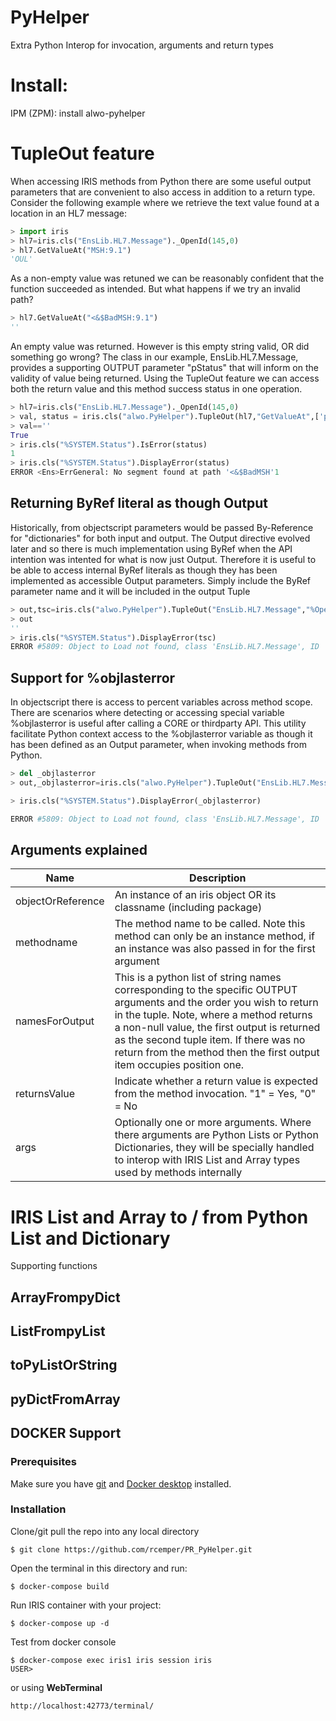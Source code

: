 # PyHelper
Extra Python Interop for invocation, arguments and return types

# Install:

IPM (ZPM): install alwo-pyhelper

# TupleOut feature
When accessing IRIS methods from Python there are some useful output parameters that are convenient to also access in addition to a return type.
Consider the following example where we retrieve the text value found at a location in an HL7 message:
```python
> import iris
> hl7=iris.cls("EnsLib.HL7.Message")._OpenId(145,0)
> hl7.GetValueAt("MSH:9.1")
'OUL'
```
As a non-empty value was retuned we can be reasonably confident that the function succeeded as intended.
But what happens if we try an invalid path?
```python
> hl7.GetValueAt("<&$BadMSH:9.1")
''
```
An empty value was returned. However is this empty string valid, OR did something go wrong?
The class in our example, EnsLib.HL7.Message, provides a supporting OUTPUT parameter "pStatus" that will inform on the validity of value being returned.
Using the TupleOut feature we can access both the return value and this method success status in one operation.
```python
> hl7=iris.cls("EnsLib.HL7.Message")._OpenId(145,0)
> val, status = iris.cls("alwo.PyHelper").TupleOut(hl7,"GetValueAt",['pStatus'],1,"<&$BadMSH:9.1")
> val==''
True
> iris.cls("%SYSTEM.Status").IsError(status)
1
> iris.cls("%SYSTEM.Status").DisplayError(status)
ERROR <Ens>ErrGeneral: No segment found at path '<&$BadMSH'1
```

## Returning ByRef literal as though Output
Historically, from objectscript parameters would be passed By-Reference for "dictionaries" for both input and output.
The Output directive evolved later and so there is much implementation using ByRef when the API intention was intented for what is now just Output.
Therefore it is useful to be able to access internal ByRef literals as though they has been implemented as accessible Output parameters.
Simply include the ByRef parameter name and it will be included in the output Tuple
```python
> out,tsc=iris.cls("alwo.PyHelper").TupleOut("EnsLib.HL7.Message","%OpenId",['sc'],1,'er145999', 0)
> out
''
> iris.cls("%SYSTEM.Status").DisplayError(tsc)
ERROR #5809: Object to Load not found, class 'EnsLib.HL7.Message', ID 'er145999'1
```
## Support for %objlasterror
In objectscript there is access to percent variables across method scope.
There are scenarios where detecting or accessing special variable %objlasterror is useful after calling a CORE or thirdparty API.
This utility facilitate Python context access to the %objlasterror variable as though it has been defined as an Output parameter, when invoking methods from Python.
```python
> del _objlasterror
> out,_objlasterror=iris.cls("alwo.PyHelper").TupleOut("EnsLib.HL7.Message","%OpenId",['%objlasterror'],1,'er145999', 0)

> iris.cls("%SYSTEM.Status").DisplayError(_objlasterror)

ERROR #5809: Object to Load not found, class 'EnsLib.HL7.Message', ID 'er145999'1
```

## Arguments explained

 Name | Description
 -----|---------------------------------------------------
 objectOrReference | An instance of an iris object OR its classname (including package)
 methodname | The method name to be called. Note this method can only be an instance method, if an instance was  also passed in for the first argument
 namesForOutput | This is a python list of string names corresponding to the specific OUTPUT arguments and the order you wish to return in the tuple. Note, where a method returns a non-null value, the first output is returned as the second tuple item. If there was no return from the method then the first output item occupies position one.
 returnsValue | Indicate whether a return value is expected from the method invocation. "1" = Yes, "0" = No
 args | Optionally one or more arguments. Where there arguments are Python Lists or Python Dictionaries, they will be specially handled to interop with IRIS List and Array types used by methods internally

# IRIS List and Array to / from Python List and Dictionary
Supporting functions
## ArrayFrompyDict
## ListFrompyList
## toPyListOrString
## pyDictFromArray


## DOCKER Support
### Prerequisites   
Make sure you have [git](https://git-scm.com/book/en/v2/Getting-Started-Installing-Git) and [Docker desktop](https://www.docker.com/products/docker-desktop) installed.    
### Installation    
Clone/git pull the repo into any local directory
```
$ git clone https://github.com/rcemper/PR_PyHelper.git
```
Open the terminal in this directory and run:
```
$ docker-compose build
```
Run IRIS container with your project:
```
$ docker-compose up -d
```
Test from docker console
```
$ docker-compose exec iris1 iris session iris
USER>
```
or using **WebTerminal**
```
http://localhost:42773/terminal/
```


